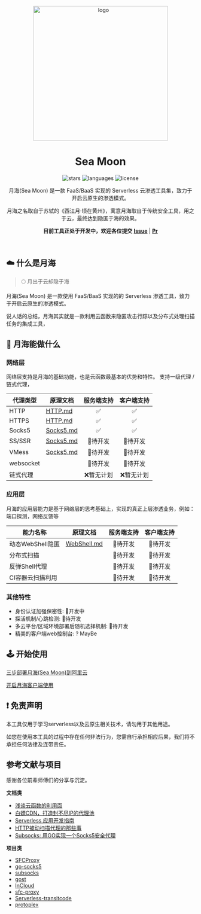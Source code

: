 <p align="center">
    <img src="https://cdn.dvkunion.cn/SeaMoon/logo.png" width="360" alt="logo"/>
</p>
<h1 align="center">Sea Moon</h1>

<p align="center">

<img src="https://img.shields.io/github/stars/DVKunion/SeaMoon.svg"  alt="stars"/>
<img src="https://img.shields.io/github/languages/top/DVKunion/SeaMoon.svg?&color=red" alt="languages">
<img src="https://img.shields.io/github/license/DVKunion/SeaMoon.svg"  alt="license"/>
</p>

<p align="center">
    月海(Sea Moon) 是一款 FaaS/BaaS 实现的 Serverless 云渗透工具集，致力于开启云原生的渗透模式。  
</p>
<p align="center">
    月海之名取自于苏轼的《西江月·顷在黄州》，寓意月海取自于传统安全工具，用之于云，最终达到隐匿于海的效果。
</p>
<p align="center"><b>
目前工具正处于开发中，欢迎各位提交</b> <a href="https://github.com/DVKunion/SeaMoon/issues" ><b>Issue</b></a> |  <a href="https://github.com/DVKunion/SeaMoon/pulls"><b>Pr</b></a>
</p>

<br />

## ☁️ 什么是月海

> 🌕 月出于云却隐于海

月海(Sea Moon) 是一款使用 FaaS/BaaS 实现的的 Serverless 渗透工具，致力于开启云原生的渗透模式。

说人话的总结，月海其实就是一款利用云函数来隐匿攻击行踪以及分布式处理扫描任务的集成工具，

## 🌟 月海能做什么

### 网络层

网络层支持是月海的基础功能，也是云函数最基本的优势和特性。 支持一级代理 / 链式代理，

| 代理类型      | 原理文档                                                                          | 服务端支持 | 客户端支持 |
|-----------|-------------------------------------------------------------------------------|:-----:|:-----:|
| HTTP      | [HTTP.md](https://github.com/DVKunion/SeaMoon/blob/main/docs/net/HTTP.md)     |   ✅   |   ✅   |
| HTTPS     | [HTTP.md](https://github.com/DVKunion/SeaMoon/blob/main/docs/net/HTTP.md)     |   ✅   |   ✅   |
| Socks5    | [Socks5.md](https://github.com/DVKunion/SeaMoon/blob/main/docs/net/SOCKS5.md) |   ✅   |   ✅   |
| SS/SSR    | [Socks5.md](https://github.com/DVKunion/SeaMoon/blob/main/docs/net/SOCKS5.md) | 🐷待开发 | 🐷待开发 |
| VMess     | [Socks5.md](https://github.com/DVKunion/SeaMoon/blob/main/docs/net/SOCKS5.md) | 🐷待开发 | 🐷待开发 |
| websocket |                                                                               | 🐷待开发 | 🐷待开发 |
| 链式代理      |                                                                               | ❌暂无计划 | ❌暂无计划 |

### 应用层

月海的应用层能力是基于网络层的思考基础上，实现的真正上层渗透业务，例如：端口探测，网络反馈等

| 能力名称         | 原理文档                                                                              | 服务端支持 | 客户端支持 |
|--------------|-----------------------------------------------------------------------------------|:-----:|:-----:|
| 动态WebShell隐匿 | [WebShell.md](https://github.com/DVKunion/SeaMoon/blob/main/docs/app/WEBSHELL.md) | 🐷待开发 | 🐷待开发 |
| 分布式扫描        |                                                                                   | 🐷待开发 | 🐷待开发 |
| 反弹Shell代理    |                                                                                   | 🐷待开发 | 🐷待开发 |
| CI容器云扫描利用    |                                                                                   | 🐷待开发 | 🐷待开发 |

### 其他特性

+ 身份认证加强保密性: 🐶开发中
+ 探活机制/心跳检测: 🐷待开发
+ 多云平台/区域环境部署后随机选择机制: 🐷待开发
+ 精美的客户端web控制台: ? MayBe

## 🕹 ️开始使用

[三步部署月海(Sea Moon)到阿里云](https://github.com/DVKunion/SeaMoon/blob/main/docs/DEPLOY.md)

[开启月海客户端使用](https://github.com/DVKunion/SeaMoon/blob/main/docs/START.md)

## ❗ 免责声明

本工具仅用于学习serverless以及云原生相关技术，请勿用于其他用途。

如您在使用本工具的过程中存在任何非法行为，您需自行承担相应后果，我们将不承担任何法律及连带责任。

## 参考文献与项目

感谢各位前辈师傅们的分享与沉淀。

**文档类**

+ [浅谈云函数的利用面](https://xz.aliyun.com/t/9502)
+ [白嫖CDN，打造封不尽IP的代理池](https://freewechat.com/a/MzI0MDI5MTQ3OQ==/2247484068/1)
+ [Serverless 应用开发指南](https://serverless.ink/)
+ [HTTP被动扫描代理的那些事](https://www.freebuf.com/articles/web/212382.html)
+ [Subsocks: 用GO实现一个Socks5安全代理](https://luyuhuang.tech/2020/12/02/subsocks.html)

**项目类**

+ [SFCProxy](https://github.com/shimmeris/SCFProxy)
+ [go-socks5](https://github.com/armon/go-socks5)
+ [subsocks](https://github.com/luyuhuang/subsocks)
+ [gost](https://github.com/ginuerzh/gost)
+ [InCloud](https://github.com/inbug-team/InCloud)
+ [sfc-proxy](https://github.com/Sakurasan/scf-proxy)
+ [Serverless-transitcode](https://github.com/copriwolf/serverless-transitcode)
+ [protoplex](https://github.com/SapphicCode/protoplex)